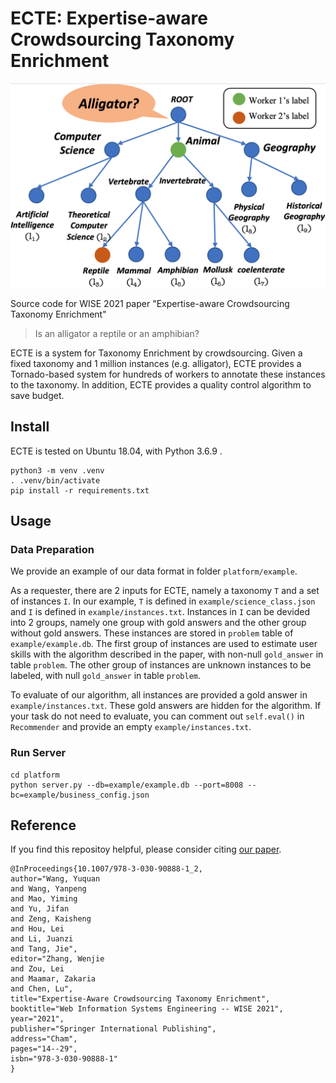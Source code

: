 # ECTE: Expertise-aware Crowdsourcing Taxonomy Enrichment

![intro-figure](./docs/intro-figure.png)

Source code for WISE 2021 paper "Expertise-aware Crowdsourcing Taxonomy Enrichment"

> Is an alligator a reptile or an amphibian?

ECTE is a system for Taxonomy Enrichment by crowdsourcing.
Given a fixed taxonomy and 1 million instances (e.g. alligator),
ECTE provides a Tornado-based system
for hundreds of workers to annotate these instances to the taxonomy.
In addition, ECTE provides a quality control algorithm to save budget.

## Install

ECTE is tested on Ubuntu 18.04, with Python 3.6.9 .

```
python3 -m venv .venv
. .venv/bin/activate
pip install -r requirements.txt
```

## Usage

### Data Preparation

We provide an example of our data format in folder `platform/example`.

As a requester, there are 2 inputs for ECTE, namely a taxonomy `T` and a set of instances `I`.
In our example, `T` is defined in `example/science_class.json` and `I` is defined in `example/instances.txt`.
Instances in `I` can be devided into 2 groups, namely one group with gold answers and the other group without gold answers.
These instances are stored in `problem` table of `example/example.db`.
The first group of instances are used to estimate user skills with the algorithm described in the paper, with non-null `gold_answer` in table `problem`.
The other group of instances are unknown instances to be labeled, with null `gold_answer` in table `problem`.

To evaluate of our algorithm, all instances are provided a gold answer in `example/instances.txt`.
These gold answers are hidden for the algorithm.
If your task do not need to evaluate, you can comment out `self.eval()` in `Recommender` and provide an empty `example/instances.txt`.

### Run Server

```
cd platform
python server.py --db=example/example.db --port=8008 --bc=example/business_config.json
```

## Reference

If you find this repositoy helpful, please consider citing [our paper](https://link.springer.com/chapter/10.1007/978-3-030-90888-1_2).
```
@InProceedings{10.1007/978-3-030-90888-1_2,
author="Wang, Yuquan
and Wang, Yanpeng
and Mao, Yiming
and Yu, Jifan
and Zeng, Kaisheng
and Hou, Lei
and Li, Juanzi
and Tang, Jie",
editor="Zhang, Wenjie
and Zou, Lei
and Maamar, Zakaria
and Chen, Lu",
title="Expertise-Aware Crowdsourcing Taxonomy Enrichment",
booktitle="Web Information Systems Engineering -- WISE 2021",
year="2021",
publisher="Springer International Publishing",
address="Cham",
pages="14--29",
isbn="978-3-030-90888-1"
}
```

